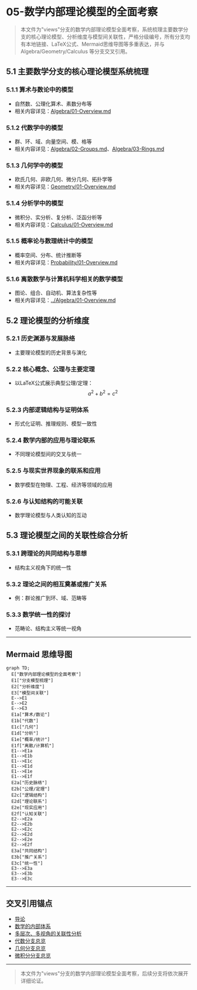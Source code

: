 # 05-数学内部理论模型的全面考察

> 本文件为"views"分支的数学内部理论模型全面考察，系统梳理主要数学分支的核心理论模型、分析维度与模型间关联性，严格分级编号，所有分支均有本地链接、LaTeX公式、Mermaid思维导图等多重表达，并与 Algebra/Geometry/Calculus 等分支交叉引用。

## 5.1 主要数学分支的核心理论模型系统梳理

### 5.1.1 算术与数论中的模型

- 自然数、公理化算术、素数分布等
- 相关内容详见：[Algebra/01-Overview.md](../Algebra/01-Overview.md)

### 5.1.2 代数学中的模型

- 群、环、域、向量空间、模、格等
- 相关内容详见：[Algebra/02-Groups.md](../Algebra/02-Groups.md)、[Algebra/03-Rings.md](../Algebra/03-Rings.md)

### 5.1.3 几何学中的模型

- 欧氏几何、非欧几何、微分几何、拓扑学等
- 相关内容详见：[Geometry/01-Overview.md](../Geometry/01-Overview.md)

### 5.1.4 分析学中的模型

- 微积分、实分析、复分析、泛函分析等
- 相关内容详见：[Calculus/01-Overview.md](../Calculus/01-Overview.md)

### 5.1.5 概率论与数理统计中的模型

- 概率空间、分布、统计推断等
- 相关内容详见：[Probability/01-Overview.md](../Probability/01-Overview.md)

### 5.1.6 离散数学与计算机科学相关的数学模型

- 图论、组合、自动机、算法复杂性等
- 相关内容详见：[../Algebra/01-Overview.md](../Algebra/01-Overview.md)

## 5.2 理论模型的分析维度

### 5.2.1 历史渊源与发展脉络

- 主要理论模型的历史背景与演化

### 5.2.2 核心概念、公理与主要定理

- 以LaTeX公式展示典型公理/定理：
  $$
  a^2 + b^2 = c^2
  $$

### 5.2.3 内部逻辑结构与证明体系

- 形式化证明、推理规则、模型一致性

### 5.2.4 数学内部的应用与理论联系

- 不同理论模型间的交叉与统一

### 5.2.5 与现实世界现象的联系和应用

- 数学模型在物理、工程、经济等领域的应用

### 5.2.6 与认知结构的可能关联

- 数学理论模型与人类认知的互动

## 5.3 理论模型之间的关联性综合分析

### 5.3.1 跨理论的共同结构与思想

- 结构主义视角下的统一性

### 5.3.2 理论之间的相互奠基或推广关系

- 例：群论推广到环、域、范畴等

### 5.3.3 数学统一性的探讨

- 范畴论、结构主义等统一视角

---

## Mermaid 思维导图

```mermaid
graph TD;
  E["数学内部理论模型的全面考察"]
  E1["分支模型梳理"]
  E2["分析维度"]
  E3["模型间关联"]
  E-->E1
  E-->E2
  E-->E3
  E1a["算术/数论"]
  E1b["代数"]
  E1c["几何"]
  E1d["分析"]
  E1e["概率/统计"]
  E1f["离散/计算机"]
  E1-->E1a
  E1-->E1b
  E1-->E1c
  E1-->E1d
  E1-->E1e
  E1-->E1f
  E2a["历史脉络"]
  E2b["公理/定理"]
  E2c["逻辑结构"]
  E2d["理论联系"]
  E2e["现实应用"]
  E2f["认知关联"]
  E2-->E2a
  E2-->E2b
  E2-->E2c
  E2-->E2d
  E2-->E2e
  E2-->E2f
  E3a["共同结构"]
  E3b["推广关系"]
  E3c["统一性"]
  E3-->E3a
  E3-->E3b
  E3-->E3c
```

---

## 交叉引用锚点

- [导论](./01-Introduction.md)
- [数学的内部体系](./02-MathematicalInternalSystem.md)
- [多层次、多视角的关联性分析](./04-MultilevelAnalysis.md)
- [代数分支总览](../Algebra/01-Overview.md)
- [几何分支总览](../Geometry/01-Overview.md)
- [微积分分支总览](../Calculus/01-Overview.md)

---

> 本文件为"views"分支的数学内部理论模型全面考察，后续分支将依次展开详细论证。
